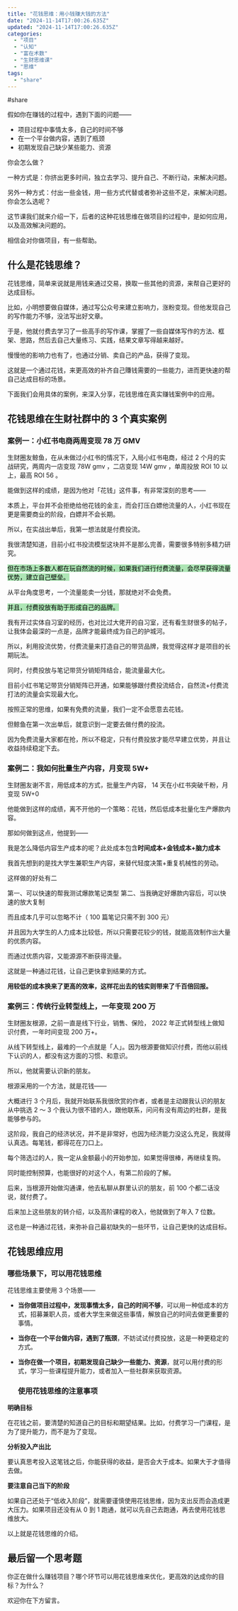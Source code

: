 ```yaml
---
title: "花钱思维：用小钱赚大钱的方法"
date: "2024-11-14T17:00:26.635Z"
updated: "2024-11-14T17:00:26.635Z"
categories:
  - "项目"
  - "认知"
  - "富在术数"
  - "生财思维课"
  - "思维"
tags:
  - "share"
---
```


#share 

假如你在赚钱的过程中，遇到下面的问题——

- 项目过程中事情太多，自己的时间不够
- 在一个平台做内容，遇到了瓶颈
- 初期发现自己缺少某些能力、资源

你会怎么做？

一种方式是：你挤出更多时间，独立去学习、提升自己、不断行动，来解决问题。

另外一种方式：付出一些金钱，用一些方式代替或者弥补这些不足，来解决问题。你会怎么选呢？

这节课我们就来介绍一下，后者的这种花钱思维在做项目的过程中，是如何应用，以及高效解决问题的。

相信会对你做项目，有一些帮助。

  ## 什么是花钱思维？

花钱思维，简单来说就是用钱来通过交易，换取一些其他的资源，来帮自己更好的达成目标。

比如，小明想要做自媒体，通过写公众号来建立影响力，涨粉变现。但他发现自己的写作能力不够，没法写出好文章。

于是，他就付费去学习了一些高手的写作课，掌握了一些自媒体写作的方法、框架、思路，然后去自己大量练习、实践，结果文章写得越来越好。

慢慢他的影响力也有了，也通过分销、卖自己的产品，获得了变现。

这就是一个通过花钱，来更高效的补齐自己賺钱需要的一些能力，进而更快速的帮自己达成目标的场景。

下面我们会用具体的案例，来深入分享，花钱思维在真实赚钱案例中的应用。

  ## 花钱思维在生财社群中的 3 个真实案例

  ### 案例一：小红书电商两周变现 78 万 GMV

生财圈友鲸鱼，在从未做过小红书的情况下，入局小红书电商，经过 2 个月的实战研究，两周内一店变现 78W gmv ，二店变现 14W gmv ，单周投放 ROI 10 以上，最高 ROI 56 。

能做到这样的成绩，是因为他对「花钱」这件事，有非常深刻的思考——

本质上，平台并不会拒绝给他花钱的金主，而会打压白嫖他流量的人，小红书现在更是需要商业的阶段，白嫖并不会长期。

所以，在实战出单后，我第一想法就是付费投流。

我很清楚知道，目前小红书投流模型这块并不是那么完善，需要很多特别多精力研究。

<mark style="background: #83d98fA6;">但在市场上多数人都在玩自然流的时候，如果我们进行付费流量，会尽早获得流量优势，建立自己壁垒。</mark>

从平台角度思考，一个流量能卖一分钱，那就绝对不会免费。

<mark style="background: #83d98fA6;">并且，付费投放有助于形成自己的品牌。</mark>

我有开过实体自习室的经历，也对比过大佬开的自习室，还有看生财很多的帖子，让我体会最深的一点是，品牌才能最终成为自己的护城河。

所以，利用投流优势，付费流量来打造自己的带货品牌，我觉得这样才是项目的长期玩法。

同时，付费投放与笔记带货分销矩阵结合，能流量最大化。

目前小红书笔记带货分销矩阵已开通，如果能够跟付费投流结合，自然流+付费流打法的流量会实现最大化。

按照正常的思维，如果有免费的流量，我们一定不会愿意去花钱。

但鲸鱼在第一次出单后，就意识到一定要去做付费的投流。

因为免费流量大家都在抢，所以不稳定，只有付费投放才能尽早建立优势，并且让收益持续稳定下去。

  ### 案例二：我如何批量生产内容，月变现 5W+

生财圈友谢不言，用低成本的方式，批量生产内容， 14 天在小红书突破千粉，月变现 5W+0

他能做到这样的成绩，离不开他的一个策略：花钱，然后低成本批量化生产爆款内容。

那如何做到这点，他提到——

我是怎么降低内容生产成本的呢？此处成本包含**时间成本+金钱成本+脑力成本**

我首先想到的是找大学生兼职生产内容，来替代轻度决策+重复机械性的劳动。

这样做的好处有二

第一、可以快速的帮我测试爆款笔记类型
第二、当我确定好爆款内容后，可以快速的放大复制

而且成本几乎可以忽略不计（ 100 篇笔记只需不到 300 元）

并且因为大学生的人力成本比较低，所以只需要花较少的钱，就能高效制作出大量的优质内容。

而通过优质内容，又能源源不断获得流量。

这就是一种通过花钱，让自己更快拿到结果的方式。

**用较低的成本换来了更高的效率，这样花出去的钱实则带来了千百倍回报。**

  ### 案例三：传统行业转型线上，一年变现 200 万

生财圈友根源，之前一直是线下行业，销售、保险， 2022 年正式转型线上做知识付费，一年时间变现 200 万+。

从线下转型线上，最难的一个点就是「人」。因为根源要做知识付费，而他以前线下认识的人，都没有这方面的习惯、和意识。

所以，他就需要认识新的朋友。

根源采用的一个方法，就是花钱——

大概进行 3 个月后，我就开始联系我很欣赏的作者，或者是主动跟我认识的朋友从中挑选 2 ～ 3 个我认为很不错的人，跟他联系，问问有没有周边的社群，是我能够参与的。

这阶段，我自己的经济状况，并不是非常好，也因为经济能力没这么充足，我就得认真选。每笔钱，都得花在刀口上。

每个筛选过的人，我一定从金额最小的开始参加，如果觉得很棒，再继续复购。

同时能控制预算，也能很好的对这个人，有第二阶段的了解。

后来，当根源开始做沟通课，他去私聊从群里认识的朋友，前 100 个都二话没说，就付费了。

后来加上这些朋友的转介绍，以及高阶课程的收入，他就做到了年入 7 位数。

这也是一种通过花钱，来弥补自己最初缺失的一些环节，让自己更快的达成目标。

  ## 花钱思维应用

  ### 哪些场景下，可以用花钱思维

花钱思维主要使用 3 个场景——

- **当你做项目过程中，发现事情太多，自己的时间不够**，可以用一种低成本的方式，招募兼职人员，或者大学生来做这些事情，解放自己的时间去做更重要的事情。
- **当你在一个平台做内容，遇到了瓶颈**，不妨试试付费投放，这是一种更稳定的方式。
- **当你在做一个项目，初期发现自己缺少一些能力、资源**，就可以用付费的形式，学习一些课程提升能力，或者加入一些社群来获取资源。

  ### 使用花钱思维的注意事项

**明确目标**

在花钱之前，要清楚的知道自己的目标和期望结果。比如，付费学习一门课程，是为了提升能力，而不是为了变现。

**分析投入产出比**

要认真思考投入这笔钱之后，你能获得的收益，是否会大于成本。如果大于才值得去做。

**要注意自己当下的阶段**

如果自己还处于“低收入阶段”，就需要谨慎使用花钱思维，因为支出反而会造成更大压力。如果项目还没有从 0 到 1 跑通，就可以先自己去跑通，再去使用花钱思维放大。

以上就是花钱思维的介绍。

  ## 最后留一个思考题

你正在做什么赚钱项目？哪个环节可以用花钱思维来优化，更高效的达成你的目标？为什么？

欢迎你在下方留言。






















